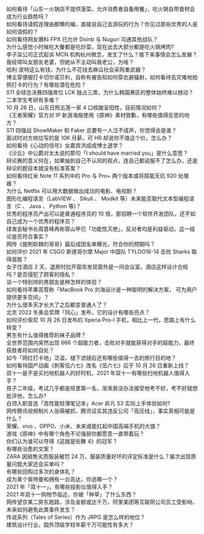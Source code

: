 如何看待「山东一火锅店不提供菠菜，允许消费者自备用餐」，吃火锅自带食材会成为行业趋势吗？  
如何看待请假连理由都懒的编，直接说自己去游玩的行为？你见过那些优秀的人是如何请假的？  
如何看待网友爆料 FPX 已允许 Doinb 与 Nuguri 沟通其他战队？  
为什么感觉小时候吃大餐都是吃炒菜，现在出去大部分都是吃火锅烤肉?  
李子柒公司正式起诉 MCN 机构杭州微念，发生了什么？接下来事情会怎么发展？  
我经常叫女朋友老婆，但她从不主动叫我老公，为啥？  
哈利·波特这么有钱，为什么不花钱去麻瓜社会采购重武器？  
博主穿便服打卡切尔诺贝利，自称有被告知如何穿衣避辐射，如何看待去灾难地拍照打卡的行为？有哪些潜在危险？  
S11 全球总决赛四强席位 LCK 独占三席，为什么韩国赛区的整体始终难以撼动？  
二本学生考研有多难？  
10 月 26 日，山东日照五莲一家 4 口核酸呈阳性，目前情况如何？  
《王者荣耀》官方对 IP 新游海报使用《原神》素材致歉，有哪些值得反思的地方？  
S11 四强战 ShowMaker 和 Faker 总要有一人泣不成声，你觉得会是谁？  
面试时对方岗位写的是 10K 月薪，可 HR 却说你不值这个价，怎么办？  
如何看待《心动的信号》女嘉宾洪成成博士退学？  
《沙丘》中公爵对太太说的那句「I should have married you」是什么意思？  
辩论赛的意义何在，如果抽到自己不认同的观点，连自己都说服不了怎么办，还是辩论的题目本就没有标准答案？  
如何看待红米 Note 11 系列中的 Pro 与 Pro+ 两个版本或将搭载天玑 920 处理器？  
为什么 Netflix 可以用大数据做出成功的电影、电视剧？  
图形化编程语言（LabVIEW 、 Sikuli 、 Modkit 等）未来能否取代文本型编程语言（C 、 Java 、 Python 等)？  
优秀的程序员产出可以是普通程序员的 10 倍，那招聘一个软件开发团队，还不如自己成为一个优秀的程序员？  
绿发会秘书长周晋峰再称穿山甲已「功能性灭绝」，反对者均是利益驱动，这一结论是否符合事实？  
网传《披荆斩棘的哥哥》最后成团名单曝光，符合你的预期吗？  
如何评价 2021 年 CSGO 斯德哥尔摩 Major 中国队 TYLOO16-14 击败 Sharks 取得首胜？  
女子住酒店 2 天，退房时拉开窗帘发现窗外是一间会议室，酒店这样设计合规吗？是否侵犯了顾客的隐私？  
谈一个特别帅的男朋友是种怎样的体验？  
如何看待苹果高管称「MacBook Pro 刘海设计是一种聪明的解决方案， 可为用户提供更多空间」？  
为什么很多天才长大了之后都变普通人了？  
北京 2022 冬奥会奖牌「同心」发布，它的设计有哪些亮点？  
如何评价索尼 10 月 26 日发布的 Xperia Pro-I 手机，相比上一代，思路上有什么转变？  
男生有什么值得推荐的袜子品牌？  
全世界范围内突然出现 666 个超能力者，击败对手就能获得对手的超能力，最终获胜者将如何自处？  
如今「网红打卡地」泛滥，褪下滤镜后还有哪些值得一去的旅行目的地？  
如何看待国产动画《刺客伍六七》改名《伍六七》后于 10 月 26 日重新上线？  
双十一是不是买扫地机器人的好时机，2021 年双十一有哪些扫地机器人值得入手？  
孩子二年级，考试几乎都是班里第一名，渐渐我没办法接受他考不好，考不好就想批评他，怎么办?  
白领入职首选「高性能轻薄笔记本」Acer 非凡 S3 实际上手体验如何?  
网传腾讯视频制片人张萌被抓，腾讯证实其违反公司「高压线」，事实真相可能是什么？  
荣耀、vivo 、OPPO、小米、未来谁能扛起中国高端手机的大旗？  
游戏《原神》中有哪个角色不论强弱你都愿意一直带着玩？  
你们认为谁可以夺得《这就是街舞 4》的冠军？  
有哪些治愈的文案？  
ZARA 因销售劣质服装被罚 24 万，服装质量好坏的评定标准是什么？屡次出现质量问题大家还会买单吗？  
有哪些回购过多次的身体乳？  
成为某个奥特曼和拥有一台高达，你选哪一个？  
2021 年「双十一」，有哪些投影仪值得入手？  
2021 年双十一购物节临近，你被「种草」了什么东西？  
网传望京某二房东跑路，涉及金额或达千万，阿里美团等互联网公司员工受影响，未来如何避免此类事件发生？  
传说系列（Tales of Series）作为 JRPG 是怎么样的地位？  
建筑设计行业，国外顶级学校年薪千万可能性有多大？  
